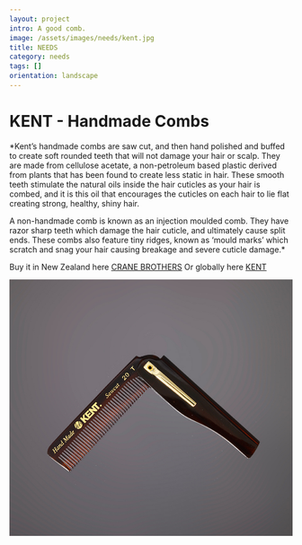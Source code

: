 ```yaml
---
layout: project
intro: A good comb.  
image: /assets/images/needs/kent.jpg
title: NEEDS
category: needs
tags: []
orientation: landscape
---
```


# KENT - Handmade Combs

*Kent’s handmade combs are saw cut, and then hand polished and buffed to create soft rounded teeth that will not damage your hair or scalp. They are made from cellulose acetate, a non-petroleum based plastic derived from plants that has been found to create less static in hair. These smooth teeth stimulate the natural oils inside the hair cuticles as your hair is combed, and it is this oil that encourages the cuticles on each hair to lie flat creating strong, healthy, shiny hair.

A non-handmade comb is known as an injection moulded comb. They have razor sharp teeth which damage the hair cuticle, and ultimately cause split ends. These combs also feature tiny ridges, known as ‘mould marks’ which scratch and snag your hair causing breakage and severe cuticle damage.*

Buy it in New Zealand here <a href="http://crane-brothers.com/shop/grooming/kent-switchblade-comb-with-clip/" target="_blank">CRANE BROTHERS</a>
Or globally here <a href="http://www.kentbrushes.com/shopexd.asp?id=268&catid=31" target="_blank">KENT</a>

![](/assets/images/needs/kent.jpg)

